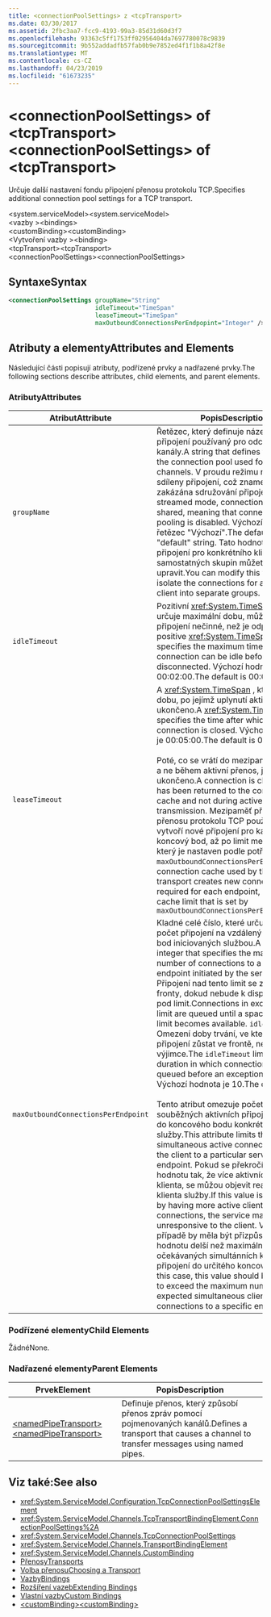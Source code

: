 ```yaml
---
title: <connectionPoolSettings> z <tcpTransport>
ms.date: 03/30/2017
ms.assetid: 2fbc3aa7-fcc9-4193-99a3-85d31d60d3f7
ms.openlocfilehash: 93363c5ff1753ff02956404da7697780078c9839
ms.sourcegitcommit: 9b552addadfb57fab0b9e7852ed4f1f1b8a42f8e
ms.translationtype: MT
ms.contentlocale: cs-CZ
ms.lasthandoff: 04/23/2019
ms.locfileid: "61673235"
---
```

# <a name="connectionpoolsettings-of-tcptransport"></a><span data-ttu-id="c01c4-102">\<connectionPoolSettings> of \<tcpTransport></span><span class="sxs-lookup"><span data-stu-id="c01c4-102">\<connectionPoolSettings> of \<tcpTransport></span></span>
<span data-ttu-id="c01c4-103">Určuje další nastavení fondu připojení přenosu protokolu TCP.</span><span class="sxs-lookup"><span data-stu-id="c01c4-103">Specifies additional connection pool settings for a TCP transport.</span></span>  
  
 <span data-ttu-id="c01c4-104">\<system.serviceModel></span><span class="sxs-lookup"><span data-stu-id="c01c4-104">\<system.serviceModel></span></span>  
<span data-ttu-id="c01c4-105">\<vazby ></span><span class="sxs-lookup"><span data-stu-id="c01c4-105">\<bindings></span></span>  
<span data-ttu-id="c01c4-106">\<customBinding></span><span class="sxs-lookup"><span data-stu-id="c01c4-106">\<customBinding></span></span>  
<span data-ttu-id="c01c4-107">\<Vytvoření vazby ></span><span class="sxs-lookup"><span data-stu-id="c01c4-107">\<binding></span></span>  
<span data-ttu-id="c01c4-108">\<tcpTransport></span><span class="sxs-lookup"><span data-stu-id="c01c4-108">\<tcpTransport></span></span>  
<span data-ttu-id="c01c4-109">\<connectionPoolSettings></span><span class="sxs-lookup"><span data-stu-id="c01c4-109">\<connectionPoolSettings></span></span>  
  
## <a name="syntax"></a><span data-ttu-id="c01c4-110">Syntaxe</span><span class="sxs-lookup"><span data-stu-id="c01c4-110">Syntax</span></span>  
  
```xml  
<connectionPoolSettings groupName="String"
                        idleTimeout="TimeSpan"
                        leaseTimeout="TimeSpan"
                        maxOutboundConnectionsPerEndpopint="Integer" />
```  
  
## <a name="attributes-and-elements"></a><span data-ttu-id="c01c4-111">Atributy a elementy</span><span class="sxs-lookup"><span data-stu-id="c01c4-111">Attributes and Elements</span></span>  
 <span data-ttu-id="c01c4-112">Následující části popisují atributy, podřízené prvky a nadřazené prvky.</span><span class="sxs-lookup"><span data-stu-id="c01c4-112">The following sections describe attributes, child elements, and parent elements.</span></span>  
  
### <a name="attributes"></a><span data-ttu-id="c01c4-113">Atributy</span><span class="sxs-lookup"><span data-stu-id="c01c4-113">Attributes</span></span>  
  
|<span data-ttu-id="c01c4-114">Atribut</span><span class="sxs-lookup"><span data-stu-id="c01c4-114">Attribute</span></span>|<span data-ttu-id="c01c4-115">Popis</span><span class="sxs-lookup"><span data-stu-id="c01c4-115">Description</span></span>|  
|---------------|-----------------|  
|`groupName`|<span data-ttu-id="c01c4-116">Řetězec, který definuje název fondu připojení používaný pro odchozí kanály.</span><span class="sxs-lookup"><span data-stu-id="c01c4-116">A string that defines the name of the connection pool used for outgoing channels.</span></span> <span data-ttu-id="c01c4-117">V proudu režimu nejsou sdíleny připojení, což znamená, že je zakázána sdružování připojení.</span><span class="sxs-lookup"><span data-stu-id="c01c4-117">In streamed mode, connections are not shared, meaning that connection pooling is disabled.</span></span> <span data-ttu-id="c01c4-118">Výchozí hodnota je řetězec "Výchozí".</span><span class="sxs-lookup"><span data-stu-id="c01c4-118">The default is a "default" string.</span></span> <span data-ttu-id="c01c4-119">Tato hodnota k izolaci připojení pro konkrétního klienta do samostatných skupin můžete upravit.</span><span class="sxs-lookup"><span data-stu-id="c01c4-119">You can modify this value to isolate the connections for a particular client into separate groups.</span></span>|  
|`idleTimeout`|<span data-ttu-id="c01c4-120">Pozitivní <xref:System.TimeSpan> , která určuje maximální dobu, může být připojení nečinné, než je odpojeno.</span><span class="sxs-lookup"><span data-stu-id="c01c4-120">A positive <xref:System.TimeSpan> that specifies the maximum time the connection can be idle before being disconnected.</span></span> <span data-ttu-id="c01c4-121">Výchozí hodnota je 00:02:00.</span><span class="sxs-lookup"><span data-stu-id="c01c4-121">The default is 00:02:00.</span></span>|  
|`leaseTimeout`|<span data-ttu-id="c01c4-122">A <xref:System.TimeSpan> , který určuje dobu, po jejímž uplynutí aktivní připojení ukončeno.</span><span class="sxs-lookup"><span data-stu-id="c01c4-122">A <xref:System.TimeSpan> that specifies the time after which an active connection is closed.</span></span> <span data-ttu-id="c01c4-123">Výchozí hodnota je 00:05:00.</span><span class="sxs-lookup"><span data-stu-id="c01c4-123">The default is 00:05:00.</span></span><br /><br /> <span data-ttu-id="c01c4-124">Poté, co se vrátí do mezipaměti připojení a ne během aktivní přenos, je připojení ukončeno.</span><span class="sxs-lookup"><span data-stu-id="c01c4-124">A connection is closed after it has been returned to the connection cache and not during active transmission.</span></span> <span data-ttu-id="c01c4-125">Mezipaměť připojení přenosu protokolu TCP používané vytvoří nové připojení pro každý koncový bod, až po limit mezipaměti, který je nastaven podle potřeby `maxOutboundConnectionsPerEndpoint.`</span><span class="sxs-lookup"><span data-stu-id="c01c4-125">The connection cache used by the TCP transport creates new connections as required for each endpoint, up to the cache limit that is set by `maxOutboundConnectionsPerEndpoint.`</span></span>|  
|`maxOutboundConnectionsPerEndpoint`|<span data-ttu-id="c01c4-126">Kladné celé číslo, které určuje maximální počet připojení na vzdálený koncový bod iniciovaných službou.</span><span class="sxs-lookup"><span data-stu-id="c01c4-126">A positive integer that specifies the maximum number of connections to a remote endpoint initiated by the service.</span></span> <span data-ttu-id="c01c4-127">Připojení nad tento limit se zařadí do fronty, dokud nebude k dispozici prostor pod limit.</span><span class="sxs-lookup"><span data-stu-id="c01c4-127">Connections in excess of the limit are queued until a space below the limit becomes available.</span></span> <span data-ttu-id="c01c4-128">`idleTimeout` Omezení doby trvání, ve kterém připojení zůstat ve frontě, než dojde k výjimce.</span><span class="sxs-lookup"><span data-stu-id="c01c4-128">The `idleTimeout` limits the duration in which connections remain queued before an exception is thrown.</span></span> <span data-ttu-id="c01c4-129">Výchozí hodnota je 10.</span><span class="sxs-lookup"><span data-stu-id="c01c4-129">The default is 10.</span></span><br /><br /> <span data-ttu-id="c01c4-130">Tento atribut omezuje počet souběžných aktivních připojení z klienta do koncového bodu konkrétní služby.</span><span class="sxs-lookup"><span data-stu-id="c01c4-130">This attribute limits the number of simultaneous active connections from the client to a particular service endpoint.</span></span> <span data-ttu-id="c01c4-131">Pokud se překročí tuto hodnotu tak, že více aktivních připojení klienta, se můžou objevit reagovat na klienta služby.</span><span class="sxs-lookup"><span data-stu-id="c01c4-131">If this value is exceeded by having more active client connections, the service may appear unresponsive to the client.</span></span> <span data-ttu-id="c01c4-132">V takovém případě by měla být přizpůsobena tuto hodnotu delší než maximální počet očekávaných simultánních klientských připojení do určitého koncového bodu.</span><span class="sxs-lookup"><span data-stu-id="c01c4-132">In this case, this value should be adjusted to exceed the maximum number of expected simultaneous client connections to a specific endpoint.</span></span>|  
  
### <a name="child-elements"></a><span data-ttu-id="c01c4-133">Podřízené elementy</span><span class="sxs-lookup"><span data-stu-id="c01c4-133">Child Elements</span></span>  
 <span data-ttu-id="c01c4-134">Žádné</span><span class="sxs-lookup"><span data-stu-id="c01c4-134">None.</span></span>  
  
### <a name="parent-elements"></a><span data-ttu-id="c01c4-135">Nadřazené elementy</span><span class="sxs-lookup"><span data-stu-id="c01c4-135">Parent Elements</span></span>  
  
|<span data-ttu-id="c01c4-136">Prvek</span><span class="sxs-lookup"><span data-stu-id="c01c4-136">Element</span></span>|<span data-ttu-id="c01c4-137">Popis</span><span class="sxs-lookup"><span data-stu-id="c01c4-137">Description</span></span>|  
|-------------|-----------------|  
|[<span data-ttu-id="c01c4-138">\<namedPipeTransport></span><span class="sxs-lookup"><span data-stu-id="c01c4-138">\<namedPipeTransport></span></span>](../../../../../docs/framework/configure-apps/file-schema/wcf/namedpipetransport.md)|<span data-ttu-id="c01c4-139">Definuje přenos, který způsobí přenos zpráv pomocí pojmenovaných kanálů.</span><span class="sxs-lookup"><span data-stu-id="c01c4-139">Defines a transport that causes a channel to transfer messages using named pipes.</span></span>|  
  
## <a name="see-also"></a><span data-ttu-id="c01c4-140">Viz také:</span><span class="sxs-lookup"><span data-stu-id="c01c4-140">See also</span></span>

- <xref:System.ServiceModel.Configuration.TcpConnectionPoolSettingsElement>
- <xref:System.ServiceModel.Channels.TcpTransportBindingElement.ConnectionPoolSettings%2A>
- <xref:System.ServiceModel.Channels.TcpConnectionPoolSettings>
- <xref:System.ServiceModel.Channels.TransportBindingElement>
- <xref:System.ServiceModel.Channels.CustomBinding>
- [<span data-ttu-id="c01c4-141">Přenosy</span><span class="sxs-lookup"><span data-stu-id="c01c4-141">Transports</span></span>](../../../../../docs/framework/wcf/feature-details/transports.md)
- [<span data-ttu-id="c01c4-142">Volba přenosu</span><span class="sxs-lookup"><span data-stu-id="c01c4-142">Choosing a Transport</span></span>](../../../../../docs/framework/wcf/feature-details/choosing-a-transport.md)
- [<span data-ttu-id="c01c4-143">Vazby</span><span class="sxs-lookup"><span data-stu-id="c01c4-143">Bindings</span></span>](../../../../../docs/framework/wcf/bindings.md)
- [<span data-ttu-id="c01c4-144">Rozšíření vazeb</span><span class="sxs-lookup"><span data-stu-id="c01c4-144">Extending Bindings</span></span>](../../../../../docs/framework/wcf/extending/extending-bindings.md)
- [<span data-ttu-id="c01c4-145">Vlastní vazby</span><span class="sxs-lookup"><span data-stu-id="c01c4-145">Custom Bindings</span></span>](../../../../../docs/framework/wcf/extending/custom-bindings.md)
- [<span data-ttu-id="c01c4-146">\<customBinding></span><span class="sxs-lookup"><span data-stu-id="c01c4-146">\<customBinding></span></span>](../../../../../docs/framework/configure-apps/file-schema/wcf/custombinding.md)
